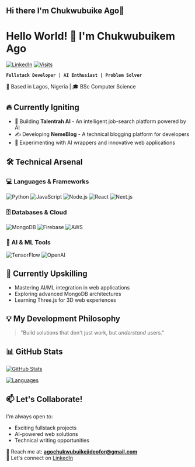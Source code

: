 ## Hi there I'm Chukwubuike Ago👋


# Hello World! 👋 I'm Chukwubuikem Ago

[![LinkedIn](https://img.shields.io/badge/Connect-%20Chukwubuikem%20Ago-0077B5?style=flat&logo=linkedin)](www.linkedin.com/in/ago-chukwubuikem-aa84a1305)
[![Visits](https://komarev.com/ghpvc/?username=yourusername&label=Profile%20Views&color=0e75b6&style=flat)](https://github.com/buikeDev)

**`Fullstack Developer | AI Enthusiast | Problem Solver`**

📍 Based in Lagos, Nigeria | 🎓 BSc Computer Science

## 🔥 Currently Igniting

- 🚀 Building **Talentrah AI** - An intelligent job-search platform powered by AI
- ✍️ Developing **NemeBlog** - A technical blogging platform for developers
- 🤖 Experimenting with AI wrappers and innovative web applications

## 🛠️ Technical Arsenal

### 💻 Languages & Frameworks
![Python](https://img.shields.io/badge/-Python-3776AB?logo=python&logoColor=white)
![JavaScript](https://img.shields.io/badge/-JavaScript-F7DF1E?logo=javascript&logoColor=black)
![Node.js](https://img.shields.io/badge/-Node.js-339933?logo=node.js&logoColor=white)
![React](https://img.shields.io/badge/-React-61DAFB?logo=react&logoColor=black)
![Next.js](https://img.shields.io/badge/-Next.js-000000?style=flat&logo=next.js&logoColor=white)

### 🗄️ Databases & Cloud
![MongoDB](https://img.shields.io/badge/-MongoDB-47A248?logo=mongodb&logoColor=white)
![Firebase](https://img.shields.io/badge/-Firebase-FFCA28?logo=firebase&logoColor=black)
![AWS](https://img.shields.io/badge/-AWS-232F3E?logo=amazon-aws&logoColor=white)

### 🧠 AI & ML Tools
![TensorFlow](https://img.shields.io/badge/-TensorFlow-FF6F00?logo=tensorflow&logoColor=white)
![OpenAI](https://img.shields.io/badge/-OpenAI-412991?logo=openai&logoColor=white)

## 🌱 Currently Upskilling
- Mastering AI/ML integration in web applications
- Exploring advanced MongoDB architectures
- Learning Three.js for 3D web experiences

## 💡 My Development Philosophy
> "Build solutions that don't just work, but _understand_ users."

## 📊 GitHub Stats
[![GitHub Stats](https://github-readme-stats.vercel.app/api?username=buikeDev&show_icons=true&theme=radical)](https://github.com/buikeDev)

[![Languages](https://github-readme-stats.vercel.app/api/top-langs/?username=buikeDev&layout=compact&theme=radical)](https://github.com/buikeDev)

## 📫 Let's Collaborate!
I'm always open to:
- Exciting fullstack projects
- AI-powered web solutions
- Technical writing opportunities

📧 Reach me at: **agochukwubuikejideofor@gmail.com**  
💼 Let's connect on [LinkedIn](www.linkedin.com/in/ago-chukwubuikem-aa84a1305)

